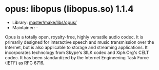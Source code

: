 # opus: libopus (libopus.so) 1.1.4
 - Library: [master/make/libs/opus/](https://github.com/Freetz-NG/freetz-ng/tree/master/make/libs/opus/)
 - Maintainer: -

Opus is a totally open, royalty-free, highly versatile audio codec. It is primarily designed for interactive speech and music transmission over the Internet, but is also applicable to storage and streaming applications. It incorporates technology from Skype's SILK codec and Xiph.Org's CELT codec. It has been standardized by the Internet Engineering Task Force (IETF) as RFC 6716.
